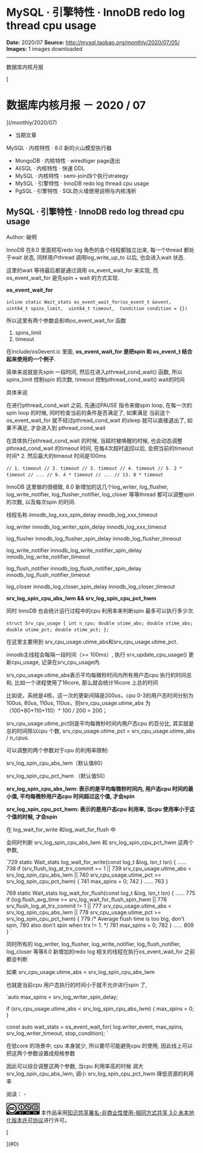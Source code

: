 # MySQL · 引擎特性 · InnoDB redo log thread cpu usage

**Date:** 2020/07
**Source:** http://mysql.taobao.org/monthly/2020/07/05/
**Images:** 1 images downloaded

---

数据库内核月报

 [
 # 数据库内核月报 － 2020 / 07
 ](/monthly/2020/07)

 * 当期文章

 MySQL · 内核特性 · 8.0 新的火山模型执行器
* MongoDB · 内核特性 · wiredtiger page逐出
* AliSQL · 内核特性 · 快速 DDL
* MySQL · 内核特性 · semi-join四个执行strategy
* MySQL · 引擎特性 · InnoDB redo log thread cpu usage
* PgSQL · 引擎特性 · SQL防火墙使用说明与内核浅析

 ## MySQL · 引擎特性 · InnoDB redo log thread cpu usage 
 Author: 破明 

 InnoDB 在8.0 里面把写redo log 角色的各个线程都独立出来, 每一个thread 都处于wait 状态, 同样用户thread 调用log_write_up_to 以后, 也会进入wait 状态.

这里的wait 等待最后都是通过调用 os_event_wait_for 来实现, 而 os_event_wait_for 是先spin + wait 的方式实现.

**os_event_wait_for**

`inline static Wait_stats os_event_wait_for(os_event_t &event,
​ uint64_t spins_limit,
​ uint64_t timeout,
​ Condition condition = {})
`

所以这里有两个参数会影响os_event_wait_for 函数

1. spins_limit
2. timeout

在include/os0event.ic 里面, **os_event_wait_for 是把spin 和 os_event_t 结合起来使用的一个例子**.

简单来说就是先spin 一段时间, 然后在进入pthread_cond_wait() 函数, 所以spins_limit 控制spin 的次数, timeout 控制pthread_cond_wait() wait的时间

具体来说

在进行pthread_cond_wait 之前, 先通过PAUSE 指令来做spin loop, 在每一次的spin loop 的时候, 同时检查当前的条件是否满足了, 如果满足 当前这个os_event_wait_for 就不经过pthread_cond_wait 的sleep 就可以直接退出了, 如果不满足, 才会进入到 pthread_cond_wait

在具体执行pthread_cond_wait 的时候, 当超时被唤醒的时候, 也会动态调整pthread_cond_wait 的timeout 时间, 在每4次超时返回以后, 会把当前的timeout 时间* 2. 然后最大的timeout 时间是100ms

`// 1. timeout
// 2. timeout
// 3. timeout
// 4. timeout
// 5. 2 * timeout
// ...
// 9. 4 * timeout
// ...
// 13. 8 * timeout
`

InnoDB 这里做的很细致, 8.0 新增加的这几个log_writer, log_flusher, log_write_notifier, log_flusher_notifier, log_closer 等等thread 都可以调整spin 的次数, 以及每次spin 的时间.

 线程名称
 innodb_log_xxx_spin_delay
 innodb_log_xxx_timeout

 log_writer
 innodb_log_writer_spin_delay
 innodb_log_xxx_timeout

 log_flusher
 innodb_log_flusher_spin_delay
 innodb_log_flusher_timeout

 log_write_notifier
 innodb_log_write_notifier_spin_delay
 innodb_log_write_notifier_timeout

 log_flush_notifier
 innodb_log_flush_notifier_spin_delay
 innodb_log_flush_notifier_timeout

 log_closer
 innodb_log_closer_spin_delay
 innodb_log_closer_timeout

**srv_log_spin_cpu_abs_lwm && srv_log_spin_cpu_pct_hwm**

同时 InnoDB 也会统计运行过程中的cpu 利用率来判断spin 最多可以执行多少次.

`struct Srv_cpu_usage {
 int n_cpu;
 double utime_abs;
 double stime_abs;
 double utime_pct;
 double stime_pct;
};
`

在这里主要用到 srv_cpu_usage.utime_abs和srv_cpu_usage.utime_pct.

innodb主线程会每隔一段时间（>= 100ms）, 执行 srv_update_cpu_usage() 更新cpu_usage, 记录在srv_cpu_usage内.

srv_cpu_usage.utime_abs表示平均每微秒时间内所有用户态cpu 执行的时间总和, 比如一个进程使用了16core, 那么就会统计16core 上总的时间

比如说，系统是4核，这一次的更新间隔是200us，cpu 0-3的用户态时间分别为100us, 80us, 110us, 110us，则srv_cpu_usage.utime_abs 为（100+80+110+110）* 100 / 200 = 200；

srv_cpu_usage.utime_pct则是平均每微秒时间内用户态cpu 的百分比, 其实就是总的时间除以cpu 个数, srv_cpu_usage.utime_pct = srv_cpu_usage.utime_abs / n_cpus.

可以调整的两个参数对于cpu 的利用率限制:

srv_log_spin_cpu_abs_lwm（默认值80）

srv_log_spin_cpu_pct_hwm （默认值50）

**srv_log_spin_cpu_abs_lwm: 表示的是平均每微秒时间内, 用户态cpu 时间的最小值, 平均每微秒用户态cpu 时间超过这个值, 才会spin**

**srv_log_spin_cpu_pct_hwm: 表示的是用户态cpu 利用率, 当cpu 使用率小于这个值的时候, 才会spin**

在 log_wait_for_write 和log_wait_for_flush 中

会同时判断 srv_log_spin_cpu_abs_lwm 和 srv_log_spin_cpu_pct_hwm 这两个参数,

`729 static Wait_stats log_wait_for_write(const log_t &log, lsn_t lsn) {
......
738 if (srv_flush_log_at_trx_commit == 1 ||
739 srv_cpu_usage.utime_abs < srv_log_spin_cpu_abs_lwm ||
740 srv_cpu_usage.utime_pct >= srv_log_spin_cpu_pct_hwm) {
741 max_spins = 0;
742 }
......
763 }

769 static Wait_stats log_wait_for_flush(const log_t &log, lsn_t lsn) {
......
775 if (log.flush_avg_time >= srv_log_wait_for_flush_spin_hwm ||
776 srv_flush_log_at_trx_commit != 1 ||
777 srv_cpu_usage.utime_abs < srv_log_spin_cpu_abs_lwm ||
778 srv_cpu_usage.utime_pct >= srv_log_spin_cpu_pct_hwm) {
779 /* Average flush time is too big, don't spin,
780 also don't spin when trx != 1. */
781 max_spins = 0;
782 }
......
809 }
`

同时所有的 log_writer, log_flusher, log_write_notifier, log_flush_notifier, log_closer 等等8.0 新增加的redo log 相关的线程在执行os_event_wait_for 之前都会判断

如果 srv_cpu_usage.utime_abs < srv_log_spin_cpu_abs_lwm

也就是当前cpu 用户态执行的时间小于就不允许进行spin 了,

`auto max_spins = srv_log_writer_spin_delay;

if (srv_cpu_usage.utime_abs < srv_log_spin_cpu_abs_lwm) {
 max_spins = 0;
}

const auto wait_stats = os_event_wait_for(
 log.writer_event, max_spins, srv_log_writer_timeout, stop_condition);
`

在低core 的场景中, cpu 本身就少, 所以要尽可能避免cpu 的使用, 因此线上可以把这两个参数设置成规格参数

因此可以综合调整这两个参数, 当cpu 利用率高的时候 调大 srv_log_spin_cpu_abs_lwm, 调小 srv_log_spin_cpu_pct_hwm 降低资源的利用率

 阅读： - 

[![知识共享许可协议](.img/8232d49bd3e9_88x31.png)](http://creativecommons.org/licenses/by-nc-sa/3.0/)
本作品采用[知识共享署名-非商业性使用-相同方式共享 3.0 未本地化版本许可协议](http://creativecommons.org/licenses/by-nc-sa/3.0/)进行许可。

 [

 ](#0)